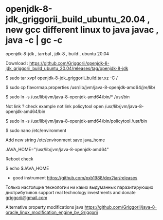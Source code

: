 # openjdk-8-jdk_griggorii_build_ubuntu_20.04 , new gcc different linux to java javac , java -c | gc -c
openjdk-8-jdk , tarrbal , jdk-8 , build , ubuntu 20.04

Download : https://github.com/Griggorii/openjdk-8-jdk_griggorii_build_ubuntu_20.04/releases/tag/openjdk-8-jdk

$ sudo tar xvpf openjdk-8-jdk_griggorii_build.tar.xz -C /

$ sudo cp flavormap.properties /usr/lib/jvm/java-8-openjdk-amd64/jre/lib/

$ sudo ln -s /usr/lib/jvm/java-8-openjdk-amd64/bin/* /usr/bin

Not link ? check example not link policytool open /usr/lib/jvm/java-8-openjdk-amd64/bin

$ sudo ln -s /usr/lib/jvm/java-8-openjdk-amd64/bin/policytool /usr/bin

$ sudo nano /etc/environment

Add new string /etc/environment save java_home  

JAVA_HOME="/usr/lib/jvm/java-8-openjdk-amd64"

Reboot check 

$ echo $JAVA_HOME

+ good instrument https://github.com/pxb1988/dex2jar/releases

Только настоящие технологии ни каких выдуманных паразитирующих дистрибутивов support real technology investments and donate griggorii@gmail.com

Alternative property modifications java https://github.com/Griggorii/java-8-oracle_linux_modification_engine_by_Griggorii
